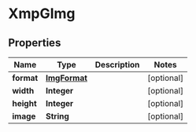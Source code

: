 
# XmpGImg

## Properties
Name | Type | Description | Notes
------------ | ------------- | ------------- | -------------
**format** | [**ImgFormat**](ImgFormat.md) |  |  [optional]
**width** | **Integer** |  |  [optional]
**height** | **Integer** |  |  [optional]
**image** | **String** |  |  [optional]



